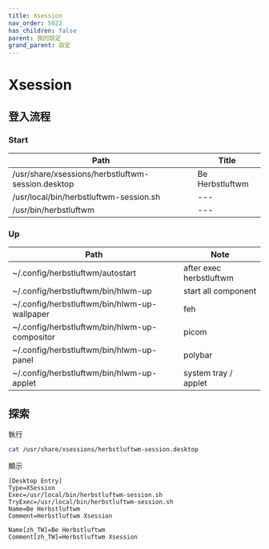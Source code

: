 ```yaml
---
title: Xsession
nav_order: 5022
has_children: false
parent: 我的設定
grand_parent: 設定
---
```



# Xsession


## 登入流程

### Start

| Path | Title |
| --- | --- |
| /usr/share/xsessions/herbstluftwm-session.desktop | Be Herbstluftwm |
| /usr/local/bin/herbstluftwm-session.sh | --- |
| /usr/bin/herbstluftwm | --- |

### Up

| Path | Note |
| --- | --- |
| ~/.config/herbstluftwm/autostart | after exec herbstluftwm  |
| ~/.config/herbstluftwm/bin/hlwm-up | start all component |
| ~/.config/herbstluftwm/bin/hlwm-up-wallpaper | feh |
| ~/.config/herbstluftwm/bin/hlwm-up-compositor | picom |
| ~/.config/herbstluftwm/bin/hlwm-up-panel | polybar |
| ~/.config/herbstluftwm/bin/hlwm-up-applet | system tray / applet |


## 探索

執行

``` sh
cat /usr/share/xsessions/herbstluftwm-session.desktop
```

顯示

```
[Desktop Entry]
Type=XSession
Exec=/usr/local/bin/herbstluftwm-session.sh
TryExec=/usr/local/bin/herbstluftwm-session.sh
Name=Be Herbstluftwm
Comment=Herbstluftwm Xsession

Name[zh_TW]=Be Herbstluftwm
Comment[zh_TW]=Herbstluftwm Xsession
```
